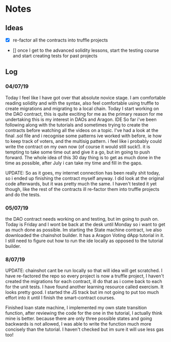 # Notes

## Ideas

- [x] re-factor all the contracts into truffle projects
- [] once I get to the advanced solidity lessons, start the testing course and start creating tests for past projects

## Log

### 04/07/19

Today I feel like I have got over that absolute novice stage. I am comfortable reading solidity and with the syntax, also feel comfortable using truffle to create migrations and migrating to a local chain. Today I start working on the DAO contract, this is quite exciting for me as the primary reason for me undertaking this is my interest in DAOs and Aragon. IDE So far i've been following along with the tutorials and sometimes trying to create the contracts before watching all the videos on a topic. I've had a look at the final .sol file and i recognise some patterns ive worked with before, ie how to keep track of voters, and the multisig pattern. i feel like i probably could write the contract on my own now (of course it would still suck!). it is tempting to take some time out and give it a go, but im going to push forward. The whole idea of this 30 day thing is to get as much done in the time as possible, after July i can take my time and fill in the gaps.

UPDATE: So as it goes, my internet connection has been really shit today, so i ended up finishing the contract myself anyway. I did look at the original code afterwards, but it was pretty much the same. I haven't tested it yet though, like the rest of the contracts ill re-factor them into truffle projects and do the tests.

### 05/07/19

the DAO contract needs working on and testing, but im going to push on. Today is Friday and I wont be back at the desk until Monday so i want to get as much done as possible. Im starting the State machine contract, ive also downloaded the chainshot builder. It has a Aragon Voting dApp tutorial in it. I still need to figure out how to run the ide locally as opposed to the tutorial builder.

### 8/07/19

UPDATE: chainshot cant be run locally so that will idea will get scratched. I have re-factored the repo so every project is now a truffle project, I haven't created the migrations for each contract, ill do that as i come back to each for the unit tests. I have found another learning resource called exercism. It looks pretty good. I started the JS track but im not going to put too much effort into it until I finish the smart-contract courses.

Finished loan state machine, I implemented my own state transition function, after reviewing the code for the one in the tutorial, I actually think mine is better. because there are only three possible states and going backwards is not allowed, I was able to write the function much more concisely than the tutorial. I haven't checked but im sure it will use less gas too!
